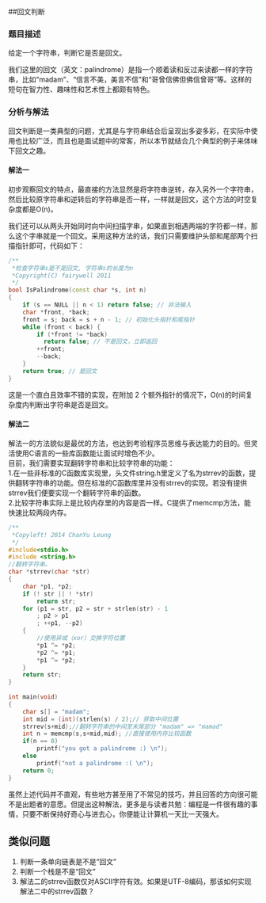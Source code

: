 ##回文判断


### 题目描述

给定一个字符串，判断它是否是回文。

我们这里的回文（英文：palindrome）是指一个顺着读和反过来读都一样的字符串，比如“madam”、“信言不美，美言不信”和“哥曾信佛但佛信曾哥”等。这样的短句在智力性、趣味性和艺术性上都颇有特色。

### 分析与解法

回文判断是一类典型的问题，尤其是与字符串结合后呈现出多姿多彩，在实际中使用也比较广泛，而且也是面试题中的常客，所以本节就结合几个典型的例子来体味下回文之趣。

#### 解法一

初步观察回文的特点，最直接的方法显然是将字符串逆转，存入另外一个字符串，然后比较原字符串和逆转后的字符串是否一样，一样就是回文，这个方法的时空复杂度都是O(n)。

我们还可以从两头开始同时向中间扫描字串，如果直到相遇两端的字符都一样，那么这个字串就是一个回文。采用这种方法的话，我们只需要维护头部和尾部两个扫描指针即可，代码如下：

```cpp
/**  
 *检查字符串s是不是回文, 字符串s的长度为n 
 *Copyright(C) fairywell 2011 
 */  
bool IsPalindrome(const char *s, int n)  
{  
    if (s == NULL || n < 1) return false; // 非法输入  
    char *front, *back;  
    front = s; back = s + n - 1; // 初始化头指针和尾指针  
    while (front < back) {  
        if (*front != *back) 
          return false; // 不是回文，立即返回  
        ++front; 
        --back;  
    }  
    return true; // 是回文  
}  
```

这是一个直白且效率不错的实现，在附加 2 个额外指针的情况下，O(n)的时间复杂度内判断出字符串是否是回文。


#### 解法二

解法一的方法貌似是最优的方法，也达到考验程序员思维与表达能力的目的。但灵活使用C语言的一些库函数能让面试时增色不少。  
目前，我们需要实现翻转字符串和比较字符串的功能：  
1.在一些非标准的C函数库实现里，头文件string.h里定义了名为strrev的函数，提供翻转字符串的功能。但在标准的C函数库里并没有strrev的实现。若没有提供strrev我们便要实现一个翻转字符串的函数。  
2.比较字符串实际上是比较内存里的内容是否一样。C提供了memcmp方法，能快速比较两段内存。  


```cpp
/**  
 *Copyleft! 2014 ChanYu Leung  
 */  
#include<stdio.h>  
#include <string.h>  
//翻转字符串。  
char *strrev(char *str)  
{  
    char *p1, *p2;  
    if (! str || ! *str)  
        return str;  
    for (p1 = str, p2 = str + strlen(str) - 1  
        ; p2 > p1  
        ; ++p1, --p2)  
    {  
        //使用异或（xor）交换字符位置  
        *p1 ^= *p2;  
        *p2 ^= *p1;  
        *p1 ^= *p2;  
    }  
    return str;  
}  
  
int main(void)  
{  
    char s[] = "madam";  
    int mid = (int)(strlen(s) / 2);// 获取中间位置  
    strrev(s+mid);//翻转字符串的中间至末尾部分 "madam" => "mamad"  
    int n = memcmp(s,s+mid,mid); //直接使用内存比较函数  
    if(n == 0)  
        printf("you got a palindrome :) \n");  
    else  
        printf("not a palindrome :( \n");  
    return 0;  
}  
```
虽然上述代码并不直观，有些地方甚至用了不常见的技巧，并且回答的方向很可能不是出题者的意愿。但提出这种解法，更多是与读者共勉：编程是一件很有趣的事情，只要不断保持好奇心与进去心，你便能让计算机一天比一天强大。  


## 类似问题

1. 判断一条单向链表是不是“回文”  
2. 判断一个栈是不是“回文”  
3. 解法二的strrev函数仅对ASCII字符有效。如果是UTF-8编码，那该如何实现解法二中的strrev函数？  
